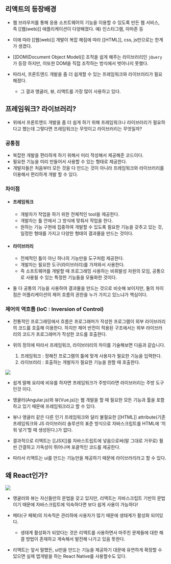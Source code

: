 
## 리액트의 등장배경

- 웹 브라우저를 통해 응용 소프트웨어의 기능을 이용할 수 있도록 만든 웹 서비스, 즉 [[웹(web)]] 애플리케이션이 다양해졌다. 예) 인스타그램, 아마존 등

- 이에 따라 [[웹(web)]] 개발이 복잡 해짐에 따라 [[HTML]], css, js만으로는 한계가 생겼다.

- [[DOM(Document Object Model)]] 조작을 쉽게 해주는 라이브러리인 `jQuery`가 등장 하지만, 이또한 DOM을 직접 조작하는 방식에서 벗어나지 못했다.

- 따라서, 프론트엔드 개발을 좀 더 쉽게할 수 있는 프레임워크와 라이브러리가 필요해졌다.
    - 그 결과 앵귤러, 뷰, 리액트를 가장 많이 사용하고 있다.

## 프레임워크? 라이브러리?

- 위에서 프론트엔드 개발을 좀 더 쉽게 하기 위해 프레임워크나 라이브러리가 필요하다고 했는데 그렇다면 프레임워크는 무엇이고 라이브러리는 무엇일까?
### 공통점

- 복잡한 개발을 편리하게 하기 위해서 미리 작성해서 제공해준 코드이다.
- 필요한 기능을 미리 만들어서 사용할 수 있는 형태로 제공한다.
- 개발자들은 처음부터 모든 것을 다 만드는 것이 아니라 프레임워크와 라이브러리를 이용해서 편리하게 개발 할 수 있다.

### 차이점

- #### 프레임워크
	- 개발자가 작업을 하기 위한 전체적인 tool을 제공한다.
	- 개발자는 틀 안에서 그 방식에 맞춰서 작업을 한다.
	- 원하는 기능 구현에 집중하여 개발할 수 있도록 필요한 기능을 갖추고 있는 것, 일정한 형태를 가지고 다양한 형태의 결과물을 만드는 것이다.

- #### 라이브러리
	- 전체적인 틀이 아닌 하나의 기능만을 도구처럼 제공한다.
	- 개발자는 필요한 도구(라이브러리)를 가져와서 사용한다.
	- 즉 소프트웨어를 개발할 때 프로그래밍 사용하는 비휘발성 자원의 모임, 공통으로 사용될 수 있는 특정한 기능들을 모듈화한 것이다.

- 둘 다 공통의 기능을 사용하여 결과물을 만드는 것으로 비슷해 보이지만, 둘의 차이점은 어플리케이션의 제어 흐름의 권한을 누가 가지고 있느냐가 핵심이다.

### 제어의 역흐름 (IoC : Inversion of Control)

- 전통적인 프로그래밍에서 흐름은 프로그래머가 작성한 프로그램이 외부 라이브러리의 코드를 호출해 이용한다. 하지만 제어 반전이 적용된 구조에서는 외부 라이브러리의 코드가 프로그래머가 작성한 코드를 호출한다.

- 위의 정의에 따라서 프레임워크, 라이브러리의 차이를 기술해보면 다음과 같습니다.
	1. 프레임워크 : 정해진 프로그램의 틀에 맞게 사용자가 필요한 기능을 입력한다.
	2. 라이브러리 : 호출하는 개발자가 필요한 기능을 원할 때 호출한다.


![](https://blog.kakaocdn.net/dn/NzBzR/btqIH4tgKZx/MuENXBfFnzpvhHve68DFgk/img.png)


- 쉽게 말해 요리에 비유를 하자면 프레임워크가 주방이라면 라이브러리는 주방 도구인것 이다.
- 앵귤러(Angular.js)와 뷰(Vue.js)는 웹 개발을 할 때 필요한 모든 기능과 툴을 포함하고 있기 때문에 프레임워크라고 할 수 있다.

- 뷰나 앵귤러 같은 다른 인기 프레임워크와 달리 불필요한 [[HTML]] attribute(기존 프레임워크와 JS 라이브러리 솔루션의 표준 방식으로 자바스크립트를 HTML에 ‘끼워 넣기‘할 때 생성된다.)가 없다.

- 결과적으로 리액트는 [[JSX]]를 자바스트립트에 넣음으로써(말 그대로 거꾸로) 훨씬 간결하고 가독성이 뛰어나며 포괄적인 코드를 제공한다.

- 따라서 리액트는 ui를 만드는 기능만을 제공하기 때문에 라이브러리라고 할 수 있다.
## 왜 React인가?

![](https://blog.wishket.com/wp-content/uploads/2020/06/03-3.png)

- 앵귤러와 뷰는 자신들만의 문법을 갖고 있지만, 리액트는 자바스크립트 기반의 문법이기 때문에 자바스크립트에 익숙하다면 보다 쉽게 사용이 가능하다!

- 메타(구 페북)의 지속적은 관리하에 사용자가 많기 때문에 생태계가 활성화 되어있다.
    - 생태계 활성화가 되었다는 것은 리액트를 사용하면서 마주친 문제들에 대한 해결 방법이 존재하고 계속해서 발전해 나가고 있음 뜻한다.

- 리액트는 앞서 말했든, ui만을 만드는 기능을 제공하기 대문에 유연하게 확장할 수 있으면 실제 앱개발을 하는 React Native를 사용할수도 있다.